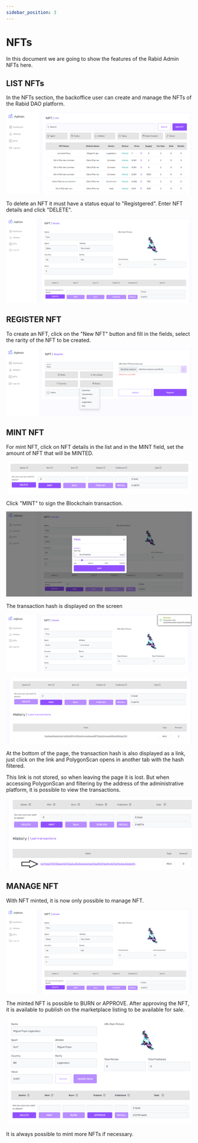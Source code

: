 ```yaml
---
sidebar_position: 3
---
```


# NFTs

In this document we are going to show the features of the Rabid Admin NFTs here.

## LIST NFTs

In the NFTs section, the backoffice user can create and manage the NFTs of the Rabid DAO platform.

![img](/img/nft-1.PNG)

To delete an NFT it must have a status equal to "Registgered". Enter NFT details and click "DELETE".

![img](/img/nft-6.PNG)


## REGISTER NFT

To create an NFT, click on the "New NFT" button and fill in the fields, select the rarity of the NFT to be created.

![img](/img/nft-3.PNG)

## MINT NFT

For mint NFT, click on NFT details in the list and in the MINT field, set the amount of NFT that will be MINTED.

![img](/img/nft-7.PNG)

Click "MINT" to sign the Blockchain transaction.

![img](/img/nft-8.PNG)


The transaction hash is displayed on the screen

![img](/img/nft-9.PNG)

![img](/img/nft-10.PNG)

At the bottom of the page, the transaction hash is also displayed as a link, just click on the link and PolygonScan opens in another tab with the hash filtered. 

This link is not stored, so when leaving the page it is lost. But when accessing PolygonScan and filtering by the address of the administrative platform, it is possible to view the transactions.

![img](/img/nft-transction.png)

## MANAGE NFT

With NFT minted, it is now only possible to manage NFT.


![img](/img/nft-6.PNG)

The minted NFT is possible to BURN or APPROVE. After approving the NFT, it is available to publish on the marketplace listing to be available for sale.

![img](/img/approve.PNG)


It is always possible to mint more NFTs if necessary.

